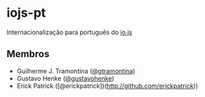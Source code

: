 # iojs-pt
Internacionalização para português do [io.js](http://iojs.org)

## Membros
* Guilherme J. Tramontina ([@gtramontina](https://github.com/gtramontina))
* Gustavo Henke ([@gustavohenke](https://github.com/gustavohenke))
* Erick Patrick ([@erickpatrick])(http://github.com/erickpatrick))
